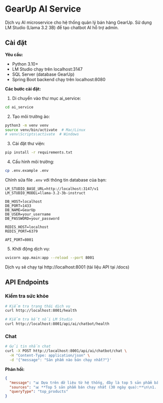 # GearUp AI Service

Dịch vụ AI microservice cho hệ thống quản lý bán hàng GearUp. Sử dụng LM Studio (Llama 3.2 3B) để tạo chatbot AI hỗ trợ admin.

## Cài đặt

**Yêu cầu:**
- Python 3.10+
- LM Studio chạy trên localhost:3147
- SQL Server (database GearUp)
- Spring Boot backend chạy trên localhost:8080

**Các bước cài đặt:**

1. Di chuyển vào thư mục ai_service:
```bash
cd ai_service
```

2. Tạo môi trường ảo:
```bash
python3 -m venv venv
source venv/bin/activate  # Mac/Linux
# venv\Scripts\activate  # Windows
```

3. Cài đặt thư viện:
```bash
pip install -r requirements.txt
```

4. Cấu hình môi trường:
```bash
cp .env.example .env
```

Chỉnh sửa file `.env` với thông tin database của bạn:
```env
LM_STUDIO_BASE_URL=http://localhost:3147/v1
LM_STUDIO_MODEL=llama-3.2-3b-instruct

DB_HOST=localhost
DB_PORT=1433
DB_NAME=GearUp
DB_USER=your_username
DB_PASSWORD=your_password

REDIS_HOST=localhost
REDIS_PORT=6379

API_PORT=8001
```

5. Khởi động dịch vụ:
```bash
uvicorn app.main:app --reload --port 8001
```

Dịch vụ sẽ chạy tại http://localhost:8001 (tài liệu API tại /docs)

## API Endpoints

### Kiểm tra sức khỏe

```bash
# Kiểm tra trạng thái dịch vụ
curl http://localhost:8001/health

# Kiểm tra kết nối LM Studio
curl http://localhost:8001/api/ai/chatbot/health
```

### Chat

```bash
# Gửi tin nhắn chat
curl -X POST http://localhost:8001/api/ai/chatbot/chat \
  -H "Content-Type: application/json" \
  -d '{"message": "Sản phẩm nào bán chạy nhất?"}'
```

**Phản hồi:**
```json
{
  "message": "📊 Dựa trên dữ liệu từ hệ thống, đây là top 5 sản phẩm bán chạy nhất trong 30 ngày qua:\n\n1. Nike Air Force 1 - 142 đôi\n2. Adidas Ultra Boost - 98 đôi\n3. Vans Old Skool - 76 đôi\n...",
  "sources": "📊 **Top 5 sản phẩm bán chạy nhất (30 ngày qua):**\n\n1. **Nike Air Force 1**\n   - Đã bán: 142 đôi\n   - Doanh thu: 15,500,000 VNĐ\n...",
  "queryType": "top_products"
}
```

